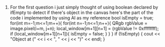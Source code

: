 1. For the first question i just simply thought of using boolean declared by ifEmpty to detect if there's object in the canvas here's the part of the code i implemented by using AI as my reference
 bool isEmpty = true;
            for(int m=-1;m<=1;m++){
                for(int n=-1;n<=1;n++){
                    QRgb rgbValue = image.pixel(i+m, j+n);
                    local_window[m+1][n+1] = (rgbValue != 0xffffffff);
                    if (local_window[m+1][n+1]){
                        isEmpty = false;
                    }
                }
            }
            if (!isEmpty) {
                cout << "Object at (" << i << ", " << j << ")" << endl;
            } 
